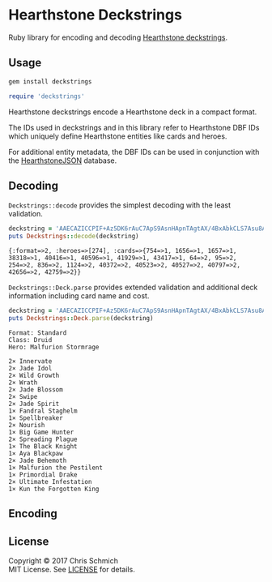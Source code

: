 # Hearthstone Deckstrings

Ruby library for encoding and decoding [Hearthstone deckstrings](https://hearthsim.info/docs/deckstrings/).

## Usage

```bash
gem install deckstrings
```

```ruby
require 'deckstrings'
```

Hearthstone deckstrings encode a Hearthstone deck in a compact format.

The IDs used in deckstrings and in this library refer to Hearthstone DBF IDs which uniquely define Hearthstone entities like cards and heroes.

For additional entity metadata, the DBF IDs can be used in conjunction with the [HearthstoneJSON](https://hearthstonejson.com/) database.

## Decoding

`Deckstrings::decode` provides the simplest decoding with the least validation.

```ruby
deckstring = 'AAECAZICCPIF+Az5DK6rAuC7ApS9AsnHApnTAgtAX/4BxAbkCLS7Asu8As+8At2+AqDNAofOAgA='
puts Deckstrings::decode(deckstring)
```

```text
{:format=>2, :heroes=>[274], :cards=>{754=>1, 1656=>1, 1657=>1, 38318=>1, 40416=>1, 40596=>1, 41929=>1, 43417=>1, 64=>2, 95=>2, 254=>2, 836=>2, 1124=>2, 40372=>2, 40523=>2, 40527=>2, 40797=>2, 42656=>2, 42759=>2}}
```

`Deckstrings::Deck.parse` provides extended validation and additional deck information including card name and cost.

```ruby
deckstring = 'AAECAZICCPIF+Az5DK6rAuC7ApS9AsnHApnTAgtAX/4BxAbkCLS7Asu8As+8At2+AqDNAofOAgA='
puts Deckstrings::Deck.parse(deckstring)
```

```text
Format: Standard
Class: Druid
Hero: Malfurion Stormrage

2× Innervate
2× Jade Idol
2× Wild Growth
2× Wrath
2× Jade Blossom
2× Swipe
2× Jade Spirit
1× Fandral Staghelm
1× Spellbreaker
2× Nourish
1× Big Game Hunter
2× Spreading Plague
1× The Black Knight
1× Aya Blackpaw
2× Jade Behemoth
1× Malfurion the Pestilent
1× Primordial Drake
2× Ultimate Infestation
1× Kun the Forgotten King
```

## Encoding


## License

Copyright &copy; 2017 Chris Schmich  
MIT License. See [LICENSE](LICENSE) for details.
